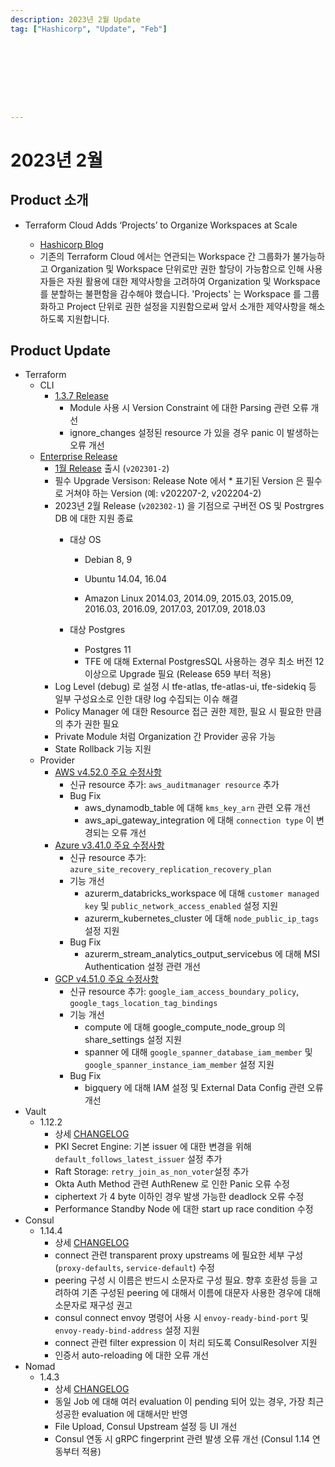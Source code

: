 ```yaml
---
description: 2023년 2월 Update
tag: ["Hashicorp", "Update", "Feb"]









---
```


# 2023년 2월



## Product 소개

- Terraform Cloud Adds ‘Projects’ to Organize Workspaces at Scale

  - [Hashicorp Blog](https://www.hashicorp.com/blog/terraform-cloud-adds-projects-to-organize-workspaces-at-scale)
  - 기존의 Terraform Cloud 에서는 연관되는 Workspace 간 그룹화가 불가능하고 Organization 및 Workspace 단위로만 권한 할당이 가능함으로 인해 사용자들은 자원 활용에 대한 제약사항을 고려하여 Organization 및 Workspace 를 분할하는 불편함을 감수해야 했습니다. 'Projects' 는 Workspace 를 그룹화하고 Project 단위로 권한 설정을 지원함으로써 앞서 소개한 제약사항을 해소하도록 지원합니다.


## Product Update

- Terraform
  - CLI
    - [1.3.7 Release](https://github.com/hashicorp/terraform/releases/tag/v1.3.7)
      - Module 사용 시 Version Constraint 에 대한 Parsing 관련 오류 개선
      - ignore_changes 설정된 resource 가 있을 경우  panic 이 발생하는 오류 개선  
  - [Enterprise Release](https://developer.hashicorp.com/terraform/enterprise/releases)
    - [1월 Release](https://developer.hashicorp.com/terraform/enterprise/releases/2023/v202301-2) 출시 (`v202301-2`)
    - 필수 Upgrade Versison: Release Note 에서 * 표기된 Version 은 필수로 거쳐야 하는 Version (예: v202207-2, v202204-2)
    - 2023년 2월 Release (`v202302-1`) 을 기점으로 구버전 OS 및 Postrgres DB 에 대한 지원 종료
      - 대상 OS
        - Debian 8, 9

        - Ubuntu 14.04, 16.04

        - Amazon Linux 2014.03, 2014.09, 2015.03, 2015.09, 2016.03, 2016.09, 2017.03, 2017.09, 2018.03

      - 대상 Postgres
        - Postgres 11
        - TFE 에 대해 External PostgresSQL 사용하는 경우 최소 버전 12 이상으로 Upgrade 필요 (Release 659 부터 적용)
    - Log Level (debug) 로 설정 시 tfe-atlas, tfe-atlas-ui, tfe-sidekiq 등 일부 구성요소로 인한 대량 log 수집되는 이슈 해결
    - Policy Manager 에 대한 Resource 접근 권한 제한, 필요 시 필요한 만큼의 추가 권한 필요
    - Private Module 처럼 Organization 간 Provider 공유 가능
    - State Rollback 기능 지원 
  - Provider
    - [AWS v4.52.0 주요 수정사항](https://github.com/hashicorp/terraform-provider-aws/releases/tag/v4.52.0)
      - 신규 resource 추가: `aws_auditmanager resource` 추가
      - Bug Fix
        - aws_dynamodb_table 에 대해 `kms_key_arn` 관련 오류 개선
        - aws_api_gateway_integration 에 대해 `connection type` 이 변경되는 오류 개선
    - [Azure v3.41.0 주요 수정사항](https://github.com/hashicorp/terraform-provider-azurerm/releases/tag/v3.41.0)
      - 신규 resource 추가: `azure_site_recovery_replication_recovery_plan`
      - 기능 개선
        - azurerm_databricks_workspace 에 대해 `customer managed key` 및 `public_network_access_enabled` 설정 지원
        - azurerm_kubernetes_cluster 에 대해 `node_public_ip_tags` 설정 지원
      - Bug Fix
        - azurerm_stream_analytics_output_servicebus 에 대해 MSI Authentication 설정 관련 개선
    - [GCP v4.51.0 주요 수정사항](https://github.com/hashicorp/terraform-provider-google/releases/tag/v4.51.0)
      -  신규 resource 추가: `google_iam_access_boundary_policy`, `google_tags_location_tag_bindings`
      -  기능 개선
         -  compute 에 대해 google_compute_node_group 의 share_settings 설정 지원
         -  spanner 에 대해 `google_spanner_database_iam_member` 및 `google_spanner_instance_iam_member` 설정 지원
      -  Bug Fix
         -  bigquery 에 대해 IAM 설정 및 External Data Config 관련 오류 개선
- Vault
  - 1.12.2
    - 상세 [CHANGELOG](https://github.com/hashicorp/vault/blob/main/CHANGELOG.md#1122)
    - PKI Secret Engine: 기본 issuer 에 대한 변경을 위해 `default_follows_latest_issuer` 설정 추가
    - Raft Storage: `retry_join_as_non_voter`설정 추가
    - Okta Auth Method 관련 AuthRenew 로 인한 Panic 오류 수정
    - ciphertext 가 4 byte 이하인 경우 발생 가능한 deadlock 오류 수정
    - Performance Standby Node 에 대한 start up race condition 수정 
- Consul
  - 1.14.4
    - 상세 [CHANGELOG](https://github.com/hashicorp/consul/blob/main/CHANGELOG.md#1144-january-26-2023)
    - connect 관련 transparent proxy upstreams 에 필요한 세부 구성 (`proxy-defaults`, `service-default`) 수정
    - peering 구성 시 이름은 반드시 소문자로 구성 필요. 향후 호환성 등을 고려하여 기존 구성된 peering 에 대해서 이름에 대문자 사용한 경우에 대해 소문자로 재구성 권고
    - consul connect envoy 명령어 사용 시 `envoy-ready-bind-port` 및 `envoy-ready-bind-address` 설정 지원
    - connect 관련 filter expression 이 처리 되도록 ConsulResolver 지원
    - 인증서 auto-reloading 에 대한 오류 개선
- Nomad
  - 1.4.3
    - 상세 [CHANGELOG](https://github.com/hashicorp/nomad/blob/main/CHANGELOG.md#143-november-21-2022)
    - 동일 Job 에 대해 여러 evaluation 이 pending 되어 있는 경우, 가장 최근 성공한 evaluation 에 대해서만 반영
    - File Upload, Consul Upstream 설정 등 UI 개선
    - Consul 연동 시 gRPC fingerprint 관련 발생 오류 개선 (Consul 1.14 연동부터 적용) 


